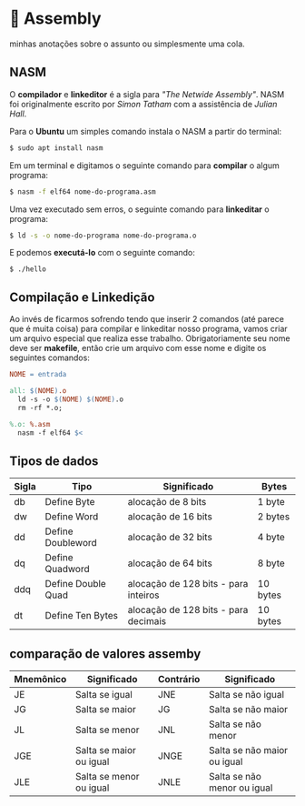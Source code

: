 # 🤖 Assembly
minhas anotações sobre o assunto ou simplesmente uma cola.

## NASM

O **compilador** e **linkeditor** é a sigla para _"The Netwide Assembly"_. NASM foi originalmente escrito por _Simon Tatham_ com a assistência de _Julian Hall_.

Para o **Ubuntu** um simples comando instala o NASM a partir do terminal:

```bash
$ sudo apt install nasm
```

Em um terminal e digitamos o seguinte comando para **compilar** o algum
programa:

```bash
$ nasm -f elf64 nome-do-programa.asm
```

Uma vez executado sem erros, o seguinte comando para **linkeditar** o programa:

```bash
$ ld -s -o nome-do-programa nome-do-programa.o
```

E podemos **executá-lo** com o seguinte comando:

```
$ ./hello
```

## Compilação e Linkedição

Ao invés de ficarmos sofrendo tendo que inserir 2 comandos (até parece que é muita coisa) para compilar
e linkeditar nosso programa, vamos criar um arquivo especial que realiza esse trabalho. Obrigatoriamente
seu nome deve ser **makefile**, então crie um arquivo com esse nome e digite os seguintes comandos:

```makefile
NOME = entrada

all: $(NOME).o
  ld -s -o $(NOME) $(NOME).o
  rm -rf *.o;

%.o: %.asm
  nasm -f elf64 $<
```



## Tipos de dados

| Sigla  | Tipo               | Significado                        | Bytes  |
|--------|--------------------|------------------------------------|--------|
| db     |Define Byte         |alocação de 8 bits                  |1 byte  |
| dw     |Define Word         |alocação de 16 bits                 |2 bytes |
| dd     |Define Doubleword   |alocação de 32 bits                 |4 byte  |
| dq     |Define Quadword     |alocação de 64 bits                 |8 byte  |
| ddq    |Define Double Quad  |alocação de 128 bits - para inteiros|10 bytes|
| dt     |Define Ten Bytes    |alocação de 128 bits - para decimais|10 bytes|


## comparação de valores assemby

| Mnemônico| Significado            | Contrário  | Significado                |
|----------|------------------------|------------|----------------------------|
| JE       | Salta se igual         |JNE         | Salta se não igual         |
| JG       | Salta se maior         |JG          | Salta se não maior         |
| JL       | Salta se menor         |JNL         | Salta se não menor         |
| JGE      | Salta se maior ou igual|JNGE        | Salta se não maior ou igual|
| JLE      | Salta se menor ou igual|JNLE        | Salta se não menor ou igual|
